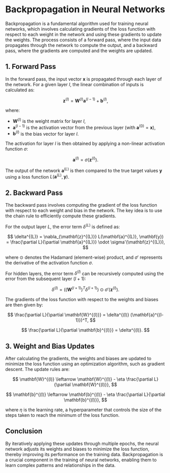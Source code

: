 # Backpropagation in Neural Networks

Backpropagation is a fundamental algorithm used for training neural networks, which involves calculating gradients of the loss function with respect to each weight in the network and using these gradients to update the weights. The process consists of a forward pass, where the input data propagates through the network to compute the output, and a backward pass, where the gradients are computed and the weights are updated.

## 1. Forward Pass

In the forward pass, the input vector $\mathbf{x}$ is propagated through each layer of the network. For a given layer $l$, the linear combination of inputs is calculated as:

$$
\mathbf{z}^{(l)} = \mathbf{W}^{(l)} \mathbf{a}^{(l-1)} + \mathbf{b}^{(l)},
$$

where:
- $\mathbf{W}^{(l)}$ is the weight matrix for layer $l$,
- $\mathbf{a}^{(l-1)}$ is the activation vector from the previous layer (with $\mathbf{a}^{(0)} = \mathbf{x}$),
- $\mathbf{b}^{(l)}$ is the bias vector for layer $l$.

The activation for layer $l$ is then obtained by applying a non-linear activation function $\sigma$:

$$
\mathbf{a}^{(l)} = \sigma(\mathbf{z}^{(l)}).
$$

The output of the network $\mathbf{a}^{(L)}$ is then compared to the true target values $\mathbf{y}$ using a loss function $L(\mathbf{a}^{(L)}, \mathbf{y})$.

## 2. Backward Pass

The backward pass involves computing the gradient of the loss function with respect to each weight and bias in the network. The key idea is to use the chain rule to efficiently compute these gradients.

For the output layer $L$, the error term $\delta^{(L)}$ is defined as:

$$
\delta^{(L)} = \nabla_{\mathbf{z}^{(L)}} L(\mathbf{a}^{(L)}, \mathbf{y}) = \frac{\partial L}{\partial \mathbf{a}^{(L)}} \odot \sigma'(\mathbf{z}^{(L)}),
$$

where $\odot$ denotes the Hadamard (element-wise) product, and $\sigma'$ represents the derivative of the activation function $\sigma$.

For hidden layers, the error term $\delta^{(l)}$ can be recursively computed using the error from the subsequent layer $(l+1)$:

$$
\delta^{(l)} = \left( (\mathbf{W}^{(l+1)})^T \delta^{(l+1)} \right) \odot \sigma'(\mathbf{z}^{(l)}).
$$

The gradients of the loss function with respect to the weights and biases are then given by:

$$
\frac{\partial L}{\partial \mathbf{W}^{(l)}} = \delta^{(l)} (\mathbf{a}^{(l-1)})^T,
$$

$$
\frac{\partial L}{\partial \mathbf{b}^{(l)}} = \delta^{(l)}.
$$

## 3. Weight and Bias Updates

After calculating the gradients, the weights and biases are updated to minimize the loss function using an optimization algorithm, such as gradient descent. The update rules are:

$$
\mathbf{W}^{(l)} \leftarrow \mathbf{W}^{(l)} - \eta \frac{\partial L}{\partial \mathbf{W}^{(l)}},
$$

$$
\mathbf{b}^{(l)} \leftarrow \mathbf{b}^{(l)} - \eta \frac{\partial L}{\partial \mathbf{b}^{(l)}},
$$

where $\eta$ is the learning rate, a hyperparameter that controls the size of the steps taken to reach the minimum of the loss function.

## Conclusion

By iteratively applying these updates through multiple epochs, the neural network adjusts its weights and biases to minimize the loss function, thereby improving its performance on the training data. Backpropagation is a crucial component in the training of neural networks, enabling them to learn complex patterns and relationships in the data.
